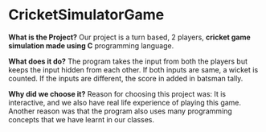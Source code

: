 # CricketSimulatorGame

**What is the Project?**
Our project is a turn based, 2 players, **cricket game simulation made using C** programming language.


**What does it do?**
The program takes the input from both the players but keeps the input hidden from each other. If both inputs are same, a wicket is counted. If the inputs are different, the score in added in batsman tally.
 

**Why did we choose it?**
Reason for choosing this project was: It is interactive, and we also have real life experience of playing this game. Another reason was that the program also uses many programming concepts that we have learnt in our classes.

